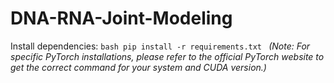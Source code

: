 # DNA-RNA-Joint-Modeling

 Install dependencies:
    ```bash
    pip install -r requirements.txt
    ```
    *(Note: For specific PyTorch installations, please refer to the official PyTorch website to get the correct command for your system and CUDA version.)*